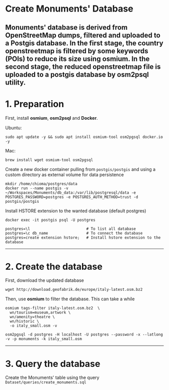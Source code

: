 # Create Monuments' Database


Monuments' database is derived from OpenStreetMap dumps, filtered and uploaded to a Postgis database.
In the first stage, the country openstreetmap is filtered by some keywords (POIs) to reduce its size using **osmium**.
In the second stage, the reduced openstreetmap file is uploaded to a postgis database by **osm2psql** utility.
---

# 1. Preparation
First, install **osmium**, **osm2psql** and **Docker**.

Ubuntu:
```shell
sudo apt update -y && sudo apt install osmium-tool osm2pgsql docker.io -y
```

Mac:
```shell
brew install wget osmium-tool osm2pgsql
```

Create a new docker container pulling from `postgis/postgis` and using a custom directory as external volume for data persistence

```shell
mkdir /home/chioma/postgres/data
docker run --name postgis -v ~/Workspaces/Monuments/db_data:/var/lib/postgresql/data -e POSTGRES_PASSWORD=postgres -e POSTGRES_AUTH_METHOD=trust -d postgis/postgis
```


Install HSTORE extension to the wanted database (default postgres)

```shell
docker exec -it postgis psql -U postgres
```

```shell
postgres=\l                         # To list all database
postgres=\c db_name                 # To connect the database
postgres=create extension hstore;   # Install hstore extension to the database
```
---
# 2. Create the database

First, download the updated database

```shell
wget http://download.geofabrik.de/europe/italy-latest.osm.bz2
```

Then, use **osmium** to filter the database. This can take a while

```shell
osmium tags-filter italy-latest.osm.bz2  \
  wn/tourism=museum,artwork \
  wn/amenity=theatre \
  wn/historic \
  -o italy_small.osm -v
```


```shell
osm2pgsql -d postgres -H localhost -U postgres --password -x --latlong -v -p monuments -k italy_small.osm
```
---

# 3. Query the database
Create the Monuments' table using the query `Dataset/queries/create_monuments.sql` 